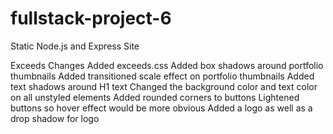 # fullstack-project-6
 Static Node.js and Express Site

Exceeds Changes
	Added exceeds.css
	Added box shadows around portfolio thumbnails
	Added transitioned scale effect on portfolio thumbnails
	Added text shadows around H1 text
	Changed the background color and text color on all unstyled elements
	Added rounded corners to buttons
	Lightened buttons so hover effect would be more obvious
	Added a logo as well as a drop shadow for logo
